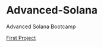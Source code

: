 # Advanced-Solana
Advanced Solana Bootcamp

<a href="https://github.com/berkercelik/Advanced-Solana/tree/project1">First Project</a>
